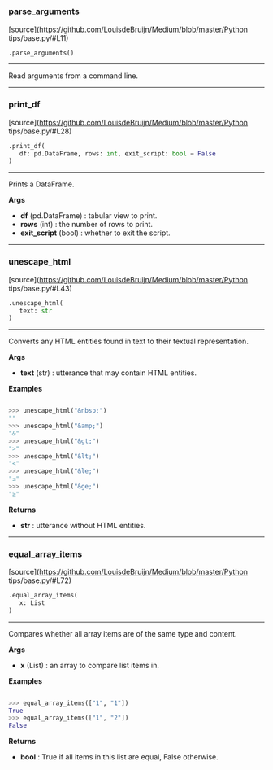 #


### parse_arguments
[source](https://github.com/LouisdeBruijn/Medium/blob/master/Python tips/base.py/#L11)
```python
.parse_arguments()
```

---
Read arguments from a command line.

----


### print_df
[source](https://github.com/LouisdeBruijn/Medium/blob/master/Python tips/base.py/#L28)
```python
.print_df(
   df: pd.DataFrame, rows: int, exit_script: bool = False
)
```

---
Prints a DataFrame.


**Args**

* **df** (pd.DataFrame) : tabular view to print.
* **rows** (int) : the number of rows to print.
* **exit_script** (bool) : whether to exit the script.


----


### unescape_html
[source](https://github.com/LouisdeBruijn/Medium/blob/master/Python tips/base.py/#L43)
```python
.unescape_html(
   text: str
)
```

---
Converts any HTML entities found in text to their textual representation.


**Args**

* **text** (str) : utterance that may contain HTML entities.


**Examples**



```python

>>> unescape_html("&nbsp;")
""
>>> unescape_html("&amp;")
"&"
>>> unescape_html("&gt;")
">"
>>> unescape_html("&lt;")
"<"
>>> unescape_html("&le;")
"≤"
>>> unescape_html("&ge;")
"≥"

```

**Returns**

* **str**  : utterance without HTML entities.


----


### equal_array_items
[source](https://github.com/LouisdeBruijn/Medium/blob/master/Python tips/base.py/#L72)
```python
.equal_array_items(
   x: List
)
```

---
Compares whether all array items are of the same type and content.


**Args**

* **x** (List) : an array to compare list items in.


**Examples**



```python

>>> equal_array_items(["1", "1"])
True
>>> equal_array_items(["1", "2"])
False

```

**Returns**

* **bool**  : True if all items in this list are equal, False otherwise.

